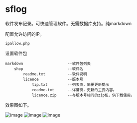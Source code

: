 # sflog
软件发布记录。可快速管理软件。无需数据库支持。纯markdown

配置允许访问的IP。

	ipallow.php

设置软件包
	
	markdown                    --软件包列表
		shop                    --软件名
			readme.txt          --软件说明
			licence             --版本号
				tip.txt         --列表页，简要更新提示
				readme.txt      --详情页，更新的主要内容。
				licence.zip     --与版本号相同的zip包，供下载使用。


效果图如下。

![image](https://user-images.githubusercontent.com/39790804/42747611-c5c101ea-890f-11e8-8ef5-e5fab701d955.png)
![image](https://user-images.githubusercontent.com/39790804/42747619-d01af038-890f-11e8-807f-8556954652ce.png)
![image](https://user-images.githubusercontent.com/39790804/42747628-d7011e90-890f-11e8-9a04-e79d8e711fa9.png)
